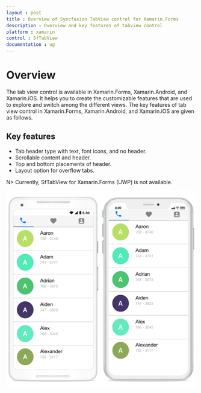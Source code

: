 ```yaml
---
layout : post
title : Overview of Syncfusion TabView control for Xamarin.Forms
description : Overview and key features of tabview control
platform : xamarin
control : SfTabView
documentation : ug
---
```


# Overview

The tab view control is available in Xamarin.Forms, Xamarin.Android, and Xamarin.iOS. It helps you to create the customizable features that are used to explore and switch among the different views. The key features of tab view control in Xamarin.Forms, Xamarin.Android, and Xamarin.iOS are given as follows.

## Key features

* Tab header type with text, font icons, and no header.  
* Scrollable content and header.
* Top and bottom placements of header.
* Layout option for overflow tabs.

N> Currently, SfTabView for Xamarin.Forms (UWP) is not available.

![](images/Overview/xamarin_forms_tabview.png)